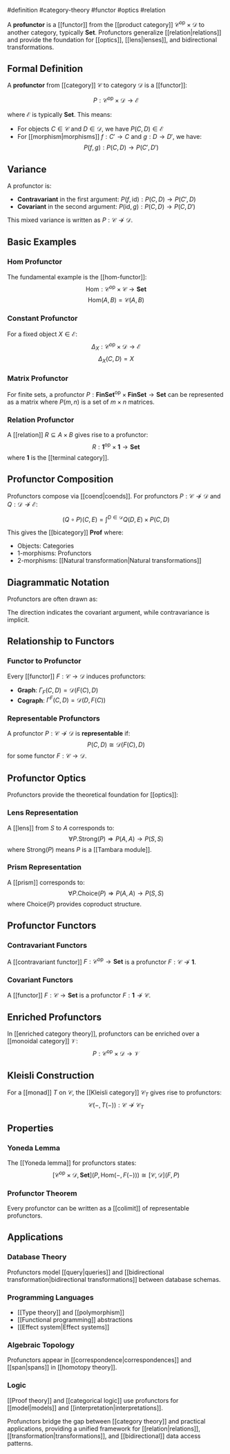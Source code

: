 #definition #category-theory #functor #optics #relation

A **profunctor** is a [[functor]] from the [[product category]] $\mathcal{C}^{\text{op}} \times \mathcal{D}$ to another category, typically $\mathbf{Set}$. Profunctors generalize [[relation|relations]] and provide the foundation for [[optics]], [[lens|lenses]], and bidirectional transformations.

## Formal Definition

A **profunctor** from [[category]] $\mathcal{C}$ to category $\mathcal{D}$ is a [[functor]]:

$$P: \mathcal{C}^{\text{op}} \times \mathcal{D} \to \mathcal{E}$$

where $\mathcal{E}$ is typically $\mathbf{Set}$. This means:

- For objects $C \in \mathcal{C}$ and $D \in \mathcal{D}$, we have $P(C, D) \in \mathcal{E}$
- For [[morphism|morphisms]] $f: C' \to C$ and $g: D \to D'$, we have: $$P(f, g): P(C, D) \to P(C', D')$$

## Variance

A profunctor is:

- **Contravariant** in the first argument: $P(f, \text{id}): P(C, D) \to P(C', D)$
- **Covariant** in the second argument: $P(\text{id}, g): P(C, D) \to P(C, D')$

This mixed variance is written as $P: \mathcal{C} \nrightarrow \mathcal{D}$.

## Basic Examples

### Hom Profunctor

The fundamental example is the [[hom-functor]]: $$\text{Hom}: \mathcal{C}^{\text{op}} \times \mathcal{C} \to \mathbf{Set}$$ $$\text{Hom}(A, B) = \mathcal{C}(A, B)$$

### Constant Profunctor

For a fixed object $X \in \mathcal{E}$: $$\Delta_X: \mathcal{C}^{\text{op}} \times \mathcal{D} \to \mathcal{E}$$ $$\Delta_X(C, D) = X$$

### Matrix Profunctor

For finite sets, a profunctor $P: \mathbf{FinSet}^{\text{op}} \times \mathbf{FinSet} \to \mathbf{Set}$ can be represented as a matrix where $P(m, n)$ is a set of $m \times n$ matrices.

### Relation Profunctor

A [[relation]] $R \subseteq A \times B$ gives rise to a profunctor: $$R: \mathbf{1}^{\text{op}} \times \mathbf{1} \to \mathbf{Set}$$ where $\mathbf{1}$ is the [[terminal category]].

## Profunctor Composition

Profunctors compose via [[coend|coends]]. For profunctors $P: \mathcal{C} \nrightarrow \mathcal{D}$ and $Q: \mathcal{D} \nrightarrow \mathcal{E}$:

$$(Q \circ P)(C, E) = \int^{D \in \mathcal{D}} Q(D, E) \times P(C, D)$$

This gives the [[bicategory]] $\mathbf{Prof}$ where:

- Objects: Categories
- 1-morphisms: Profunctors
- 2-morphisms: [[Natural transformation|Natural transformations]]

## Diagrammatic Notation

Profunctors are often drawn as:

<!-- \begin{tikzcd} \mathcal{C} \arrow[r, "P", rightarrow, bend left] & \mathcal{D} \end{tikzcd} -->

The direction indicates the covariant argument, while contravariance is implicit.

## Relationship to Functors

### Functor to Profunctor

Every [[functor]] $F: \mathcal{C} \to \mathcal{D}$ induces profunctors:

- **Graph**: $\Gamma_F(C, D) = \mathcal{D}(F(C), D)$
- **Cograph**: $\Gamma^F(C, D) = \mathcal{D}(D, F(C))$

### Representable Profunctors

A profunctor $P: \mathcal{C} \nrightarrow \mathcal{D}$ is **representable** if: $$P(C, D) \cong \mathcal{D}(F(C), D)$$ for some functor $F: \mathcal{C} \to \mathcal{D}$.

## Profunctor Optics

Profunctors provide the theoretical foundation for [[optics]]:

### Lens Representation

A [[lens]] from $S$ to $A$ corresponds to: $$\forall P. \text{Strong}(P) \Rightarrow P(A, A) \to P(S, S)$$ where $\text{Strong}(P)$ means $P$ is a [[Tambara module]].

### Prism Representation

A [[prism]] corresponds to: $$\forall P. \text{Choice}(P) \Rightarrow P(A, A) \to P(S, S)$$ where $\text{Choice}(P)$ provides coproduct structure.

## Profunctor Functors

### Contravariant Functors

A [[contravariant functor]] $F: \mathcal{C}^{\text{op}} \to \mathbf{Set}$ is a profunctor $F: \mathcal{C} \nrightarrow \mathbf{1}$.

### Covariant Functors

A [[functor]] $F: \mathcal{C} \to \mathbf{Set}$ is a profunctor $F: \mathbf{1} \nrightarrow \mathcal{C}$.

## Enriched Profunctors

In [[enriched category theory]], profunctors can be enriched over a [[monoidal category]] $\mathcal{V}$: $$P: \mathcal{C}^{\text{op}} \times \mathcal{D} \to \mathcal{V}$$

## Kleisli Construction

For a [[monad]] $T$ on $\mathcal{C}$, the [[Kleisli category]] $\mathcal{C}_T$ gives rise to profunctors: $$\mathcal{C}(-, T(-)) : \mathcal{C} \nrightarrow \mathcal{C}_T$$

## Properties

### Yoneda Lemma

The [[Yoneda lemma]] for profunctors states: $$[\mathcal{C}^{\text{op}} \times \mathcal{D}, \mathbf{Set}](P, \text{Hom}(-, F(-))) \cong [\mathcal{C}, \mathcal{D}](F, P)$$

### Profunctor Theorem

Every profunctor can be written as a [[colimit]] of representable profunctors.

## Applications

### Database Theory

Profunctors model [[query|queries]] and [[bidirectional transformation|bidirectional transformations]] between database schemas.

### Programming Languages

- [[Type theory]] and [[polymorphism]]
- [[Functional programming]] abstractions
- [[Effect system|Effect systems]]

### Algebraic Topology

Profunctors appear in [[correspondence|correspondences]] and [[span|spans]] in [[homotopy theory]].

### Logic

[[Proof theory]] and [[categorical logic]] use profunctors for [[model|models]] and [[interpretation|interpretations]].

Profunctors bridge the gap between [[category theory]] and practical applications, providing a unified framework for [[relation|relations]], [[transformation|transformations]], and [[bidirectional]] data access patterns.